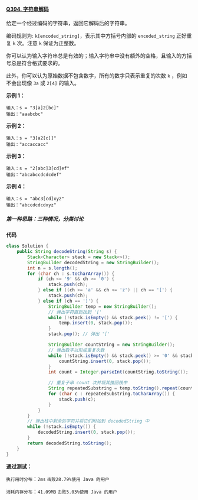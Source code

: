 #### [Q394. 字符串解码](https://leetcode.cn/problems/decode-string/description/?envType=study-plan-v2&envId=top-100-liked)

给定一个经过编码的字符串，返回它解码后的字符串。

编码规则为: `k[encoded_string]`，表示其中方括号内部的 `encoded_string` 正好重复 `k` 次。注意 `k` 保证为正整数。

你可以认为输入字符串总是有效的；输入字符串中没有额外的空格，且输入的方括号总是符合格式要求的。

此外，你可以认为原始数据不包含数字，所有的数字只表示重复的次数 `k` ，例如不会出现像 `3a` 或 `2[4]` 的输入。

 

**示例 1：**

```
输入：s = "3[a]2[bc]"
输出："aaabcbc"
```

**示例 2：**

```
输入：s = "3[a2[c]]"
输出："accaccacc"
```

**示例 3：**

```
输入：s = "2[abc]3[cd]ef"
输出："abcabccdcdcdef"
```

**示例 4：**

```
输入：s = "abc3[cd]xyz"
输出："abccdcdcdxyz"
```

 

##### 第一种思路：三种情况，分类讨论

**代码**

```java
class Solution {
    public String decodeString(String s) {
        Stack<Character> stack = new Stack<>();
        StringBuilder decodedString = new StringBuilder();
        int n = s.length();
        for (char ch : s.toCharArray()) {
            if (ch <= '9' && ch >= '0') {
                stack.push(ch);
            } else if ((ch >= 'a' && ch <= 'z') || ch == '[') {
                stack.push(ch);
            } else if (ch == ']') {
                StringBuilder temp = new StringBuilder();
                // 弹出字符直到找到 '['
                while (!stack.isEmpty() && stack.peek() != '[') {
                    temp.insert(0, stack.pop());
                }
                stack.pop(); // 弹出 '['

                StringBuilder countString = new StringBuilder();
                // 弹出数字以形成重复次数
                while (!stack.isEmpty() && stack.peek() >= '0' && stack.peek() <= '9') {
                    countString.insert(0, stack.pop());
                }
                int count = Integer.parseInt(countString.toString());

                // 重复子串 count 次并将其推回栈中
                String repeatedSubstring = temp.toString().repeat(count);
                for (char c : repeatedSubstring.toCharArray()) {
                    stack.push(c);
                }
            }
        }
        // 弹出栈中剩余的字符并将它们附加到 decodedString 中
        while (!stack.isEmpty()) {
            decodedString.insert(0, stack.pop());
        }
        return decodedString.toString();
    }
}
```

**通过测试：**

`执行用时分布`：`2ms`			`击败28.79%使用 Java 的用户`

`消耗内存分布`：`41.09MB`	`击败5.03%使用 Java 的用户`



